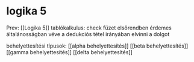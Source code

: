 # logika 5

Prev: \[[Logika 5]\]
tablókalkulus: check füzet
elsőrendben érdemes általánosságban véve a dedukciós tétel irányában elvinni a dolgot

behelyettesítési típusok:
\[[alpha behelyettesítés]\]
\[[beta behelyettesítés]\]
\[[gamma behelyettesítés]\]
\[[delta behelyettesítés]\]
